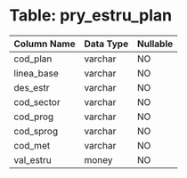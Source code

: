 # Table: pry_estru_plan

| Column Name | Data Type | Nullable |
|-------------|-----------|----------|
| cod_plan | varchar | NO |
| linea_base | varchar | NO |
| des_estr | varchar | NO |
| cod_sector | varchar | NO |
| cod_prog | varchar | NO |
| cod_sprog | varchar | NO |
| cod_met | varchar | NO |
| val_estru | money | NO |
